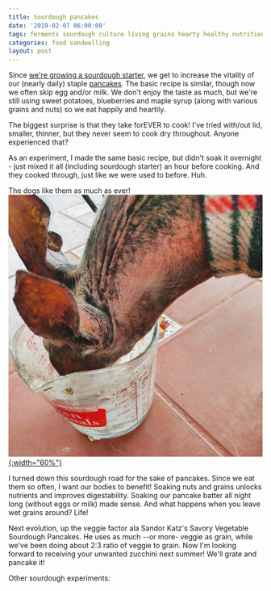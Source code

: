 ```yaml
---
title: Sourdough pancakes
date: '2019-02-07 06:00:00'
tags: ferments sourdough culture living grains hearty healthy nutritious breakfast
categories: food vandwelling
layout: post
---
```


Since [we're growing a sourdough starter](http://reverdecer.annalisagross.com/2019/02/06/sourdoughs/), we get to increase the vitality of our (nearly daily) staple [pancakes](https://reverdecer.annalisagross.com/2018/07/17/pancakes/). The basic recipe is similar, though now we often skip egg and/or milk. We don't enjoy the taste as much, but we're still using sweet potatoes, blueberries and maple syrup (along with various grains and nuts) so we eat happily and heartily.

The biggest surprise is that they take forEVER to cook! I've tried with/out lid, smaller, thinner, but they never seem to cook dry throughout. Anyone experienced that?

As an experiment, I made the same basic recipe, but didn't soak it overnight - just mixed it all (including sourdough starter) an hour before cooking. And they cooked through, just like we were used to before. Huh.

The dogs like them as much as ever!
[![](/images/max_pancakes_.jpg){:width="60%"}](/images/max_pancakes.jpg)

I turned down this sourdough road for the sake of pancakes. Since we eat them so often, I want our bodies to benefit! Soaking nuts and grains unlocks nutrients and improves digestability. Soaking our pancake batter all night long (without eggs or milk) made sense. And what happens when you leave wet grains around? Life!

Next evolution, up the veggie factor ala Sandor Katz's Savory Vegetable Sourdough Pancakes. He uses as much --or more- veggie as grain, while we've been doing about 2:3 ratio of veggie to grain. Now I'm looking forward to receiving your unwanted zucchini next summer! We'll grate and pancake it!

Other sourdough experiments: